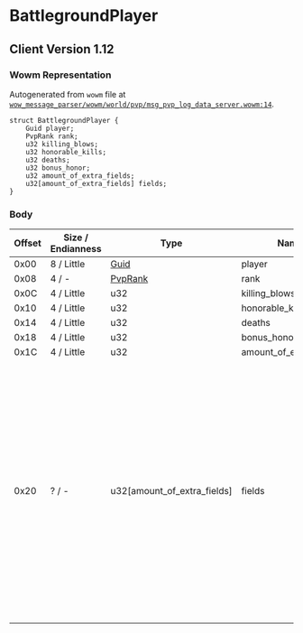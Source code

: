 # BattlegroundPlayer

## Client Version 1.12

### Wowm Representation

Autogenerated from `wowm` file at [`wow_message_parser/wowm/world/pvp/msg_pvp_log_data_server.wowm:14`](https://github.com/gtker/wow_messages/tree/main/wow_message_parser/wowm/world/pvp/msg_pvp_log_data_server.wowm#L14).
```rust,ignore
struct BattlegroundPlayer {
    Guid player;
    PvpRank rank;
    u32 killing_blows;
    u32 honorable_kills;
    u32 deaths;
    u32 bonus_honor;
    u32 amount_of_extra_fields;
    u32[amount_of_extra_fields] fields;
}
```
### Body

| Offset | Size / Endianness | Type | Name | Description | Comment |
| ------ | ----------------- | ---- | ---- | ----------- | ------- |
| 0x00 | 8 / Little | [Guid](../spec/packed-guid.md) | player |  |  |
| 0x08 | 4 / - | [PvpRank](pvprank.md) | rank |  |  |
| 0x0C | 4 / Little | u32 | killing_blows |  |  |
| 0x10 | 4 / Little | u32 | honorable_kills |  |  |
| 0x14 | 4 / Little | u32 | deaths |  |  |
| 0x18 | 4 / Little | u32 | bonus_honor |  |  |
| 0x1C | 4 / Little | u32 | amount_of_extra_fields |  |  |
| 0x20 | ? / - | u32[amount_of_extra_fields] | fields |  | This depends on the BG in question. AV expects 7: Graveyards Assaulted, Graveyards Defended, Towers Assaulted, Towers Defended, Secondary Objectives, LieutenantCount, SecondaryNpc<br/>WSG expects 2: Flag captures and flag returns<br/>AB expects 2: Bases assaulted and bases defended |

